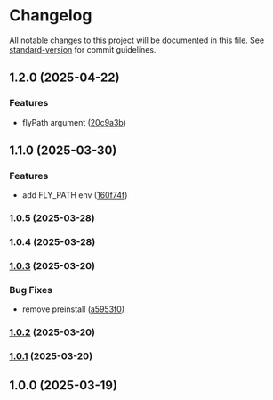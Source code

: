 # Changelog

All notable changes to this project will be documented in this file. See [standard-version](https://github.com/conventional-changelog/standard-version) for commit guidelines.

## 1.2.0 (2025-04-22)


### Features

* flyPath argument ([20c9a3b](https://github.com/kikobeats/flyctl/commit/20c9a3b7f62d845c18c5ff2248ebd1c78931ecb9))

## 1.1.0 (2025-03-30)


### Features

* add FLY_PATH env ([160f74f](https://github.com/kikobeats/flyctl/commit/160f74f12639a9d397d40ab50e71a48f9265467f))

### 1.0.5 (2025-03-28)

### 1.0.4 (2025-03-28)

### [1.0.3](https://github.com/kikobeats/flyctl/compare/v1.0.2...v1.0.3) (2025-03-20)


### Bug Fixes

* remove preinstall ([a5953f0](https://github.com/kikobeats/flyctl/commit/a5953f02d91279841486435294b6500420d5c1da))

### [1.0.2](https://github.com/kikobeats/flyctl/compare/v1.0.1...v1.0.2) (2025-03-20)

### [1.0.1](https://github.com/kikobeats/flyctl/compare/v1.0.0...v1.0.1) (2025-03-20)

## 1.0.0 (2025-03-19)
